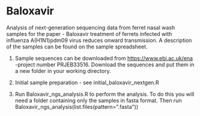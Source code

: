# Baloxavir
Analysis of next-generation sequencing data from ferret nasal wash samples for the paper - Baloxavir treatment of ferrets infected with influenza A(H1N1)pdm09 virus reduces onward transmission. A description of the samples can be found on the sample spreadsheet.

1. Sample sequences can be downloaded from https://www.ebi.ac.uk/ena -project number PRJEB33516. Download the sequences and put them in a new folder in your working directory.

2. Initial sample preparation - see initial_baloxavir_nextgen.R

3. Run Baloxavir_ngs_analysis.R to perform the analysis. To do this you will need a folder containing only the samples in fasta format.  Then run Baloxavir_ngs_analysis(list.files(pattern=".fasta"))
